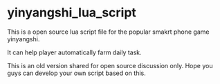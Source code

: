# yinyangshi_lua_script
This is a open source lua script file for the popular smakrt phone game yinyangshi.

It can help player automatically farm daily task. 

This is an old version shared for open source discussion only. Hope you guys can develop your own script based on this.
